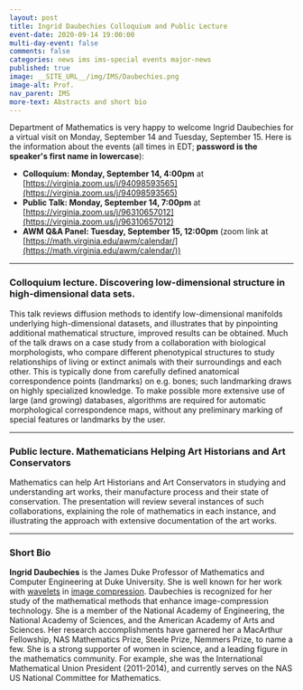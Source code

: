 ```yaml
---
layout: post
title: Ingrid Daubechies Colloquium and Public Lecture
event-date: 2020-09-14 19:00:00
multi-day-event: false
comments: false
categories: news ims ims-special events major-news 
published: true
image: __SITE_URL__/img/IMS/Daubechies.png
image-alt: Prof. 
nav_parent: IMS
more-text: Abstracts and short bio
---
```


Department of Mathematics is very happy to welcome Ingrid Daubechies for a virtual visit on Monday, September 14 and Tuesday, September 15. Here is the information about the events (all times in EDT; **password is the speaker's first name in lowercase**):

- **Colloquium: Monday, September 14, 4:00pm** at [https://virginia.zoom.us/j/94098593565](https://virginia.zoom.us/j/94098593565)
- **Public Talk: Monday, September 14, 7:00pm** at [https://virginia.zoom.us/j/96310657012](https://virginia.zoom.us/j/96310657012)
- **AWM Q&A Panel: Tuesday, September 15, 12:00pm** (zoom link at [https://math.virginia.edu/awm/calendar/](https://math.virginia.edu/awm/calendar/))

<!--more-->

---

### Colloquium lecture. Discovering low-dimensional structure in high-dimensional data sets.

This talk reviews diffusion methods to identify low-dimensional manifolds underlying high-dimensional datasets, and illustrates that by pinpointing additional mathematical structure, improved results can be obtained. Much of the talk draws on a case study from a collaboration with biological morphologists, who compare different phenotypical structures to study relationships of living or extinct animals with their surroundings and each other. This is typically done from carefully defined anatomical correspondence points (landmarks) on e.g. bones; such landmarking draws on highly specialized knowledge. To make possible more extensive use of large (and growing) databases, algorithms are required for automatic morphological correspondence maps, without any preliminary marking of special features or landmarks by the user.

---

### Public lecture. Mathematicians Helping Art Historians and Art Conservators

Mathematics can help Art Historians and Art Conservators in studying and understanding art works, their manufacture process and their state of conservation. The presentation will review several instances of such collaborations, explaining the role of mathematics in each instance, and illustrating the approach with extensive documentation of the art works.

-------

### Short Bio

**Ingrid Daubechies** is the James Duke Professor of Mathematics and Computer Engineering at Duke University. She is well known for her work with [wavelets](https://en.wikipedia.org/wiki/Wavelet) in [image compression](https://en.wikipedia.org/wiki/Image_compression). Daubechies is recognized for her study of the mathematical methods that enhance image-compression technology. She is a member of the National Academy of Engineering, the National Academy of Sciences, and the American Academy of Arts and Sciences. Her research accomplishments have garnered her a MacArthur Fellowship, NAS Mathematics Prize, Steele Prize, Nemmers Prize, to name a few. She is a strong supporter of women in science, and a leading figure in the mathematics community. For example, she was the International Mathematical Union President (2011-2014), and currently serves on the NAS US National Committee for Mathematics.
